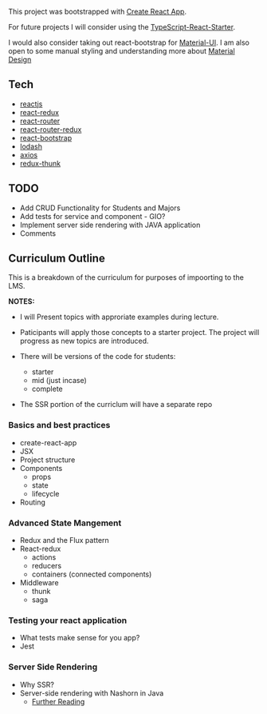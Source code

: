 This project was bootstrapped with [Create React App](https://github.com/facebookincubator/create-react-app).

For future projects I will consider using the [TypeScript-React-Starter](https://github.com/Microsoft/TypeScript-React-Starter). 

I would also consider taking out react-bootstrap for [Material-UI](https://material-ui-next.com/). I am also open to some manual styling and understanding more about [Material Design](https://material.io/)

## Tech
* [reactjs](https://reactjs.org/)
* [react-redux](https://redux.js.org/docs/basics/UsageWithReact.html)
* [react-router](https://github.com/ReactTraining/react-router)
* [react-router-redux](https://github.com/reactjs/react-router-redux)
* [react-bootstrap](https://react-bootstrap.github.io/)
* [lodash](https://lodash.com/)
* [axios](https://github.com/axios/axios)
* [redux-thunk](https://github.com/gaearon/redux-thunk)

## TODO
* Add CRUD Functionality for Students and Majors
* Add tests for service and component - GIO?
* Implement server side rendering with JAVA application
* Comments

## Curriculum Outline
This is a breakdown of the curriculum for purposes of impoorting to the LMS. 

**NOTES:** 
* I will Present topics with approriate examples during lecture. 
* Paticipants will apply those concepts to a starter project. The project will progress as new topics are introduced.
* There will be versions of the code for students: 
    * starter 
    * mid (just incase)
    * complete

* The SSR portion of the curriclum will have a separate repo


### Basics and best practices
* create-react-app
* JSX
* Project structure
* Components
    * props
    * state
    * lifecycle
* Routing
### Advanced State Mangement
* Redux and the Flux pattern
* React-redux
    * actions
    * reducers
    * containers (connected components)
* Middleware
    * thunk
    * saga
### Testing your react application
* What tests make sense for you app?
* Jest
### Server Side Rendering
* Why SSR?
* Server-side rendering with Nashorn in Java
    * [Further Reading](https://medium.com/@jimmy_shen/use-nashorn-engine-to-do-server-side-rendering-with-react-eba835e33d77)
